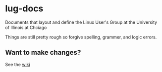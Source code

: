 lug-docs
========

Documents that layout and define the Linux User's Group at the University of Illinois at Chciago

Things are still pretty rough so forgive spelling, grammer, and logic errors.

## Want to make changes?

See the [wiki](https://github.com/neofu50/lug-docs/wiki)
